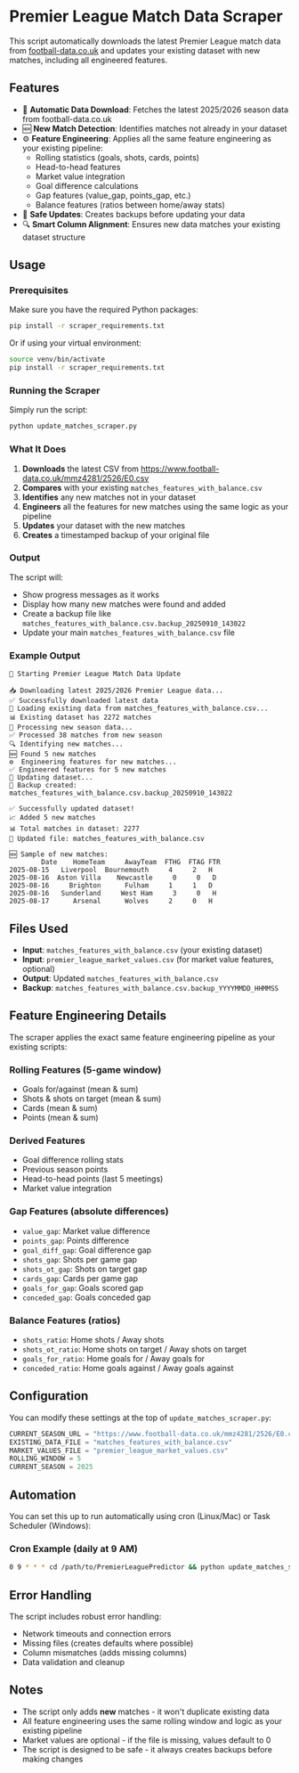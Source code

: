 # Premier League Match Data Scraper

This script automatically downloads the latest Premier League match data from [football-data.co.uk](https://www.football-data.co.uk/englandm.php) and updates your existing dataset with new matches, including all engineered features.

## Features

- 🔄 **Automatic Data Download**: Fetches the latest 2025/2026 season data from football-data.co.uk
- 🆕 **New Match Detection**: Identifies matches not already in your dataset
- ⚙️ **Feature Engineering**: Applies all the same feature engineering as your existing pipeline:
  - Rolling statistics (goals, shots, cards, points)
  - Head-to-head features
  - Market value integration
  - Goal difference calculations
  - Gap features (value_gap, points_gap, etc.)
  - Balance features (ratios between home/away stats)
- 💾 **Safe Updates**: Creates backups before updating your data
- 🔍 **Smart Column Alignment**: Ensures new data matches your existing dataset structure

## Usage

### Prerequisites

Make sure you have the required Python packages:

```bash
pip install -r scraper_requirements.txt
```

Or if using your virtual environment:

```bash
source venv/bin/activate
pip install -r scraper_requirements.txt
```

### Running the Scraper

Simply run the script:

```bash
python update_matches_scraper.py
```

### What It Does

1. **Downloads** the latest CSV from https://www.football-data.co.uk/mmz4281/2526/E0.csv
2. **Compares** with your existing `matches_features_with_balance.csv`
3. **Identifies** any new matches not in your dataset
4. **Engineers** all the features for new matches using the same logic as your pipeline
5. **Updates** your dataset with the new matches
6. **Creates** a timestamped backup of your original file

### Output

The script will:
- Show progress messages as it works
- Display how many new matches were found and added
- Create a backup file like `matches_features_with_balance.csv.backup_20250910_143022`
- Update your main `matches_features_with_balance.csv` file

### Example Output

```
🚀 Starting Premier League Match Data Update

📥 Downloading latest 2025/2026 Premier League data...
✅ Successfully downloaded latest data
📂 Loading existing data from matches_features_with_balance.csv...
📊 Existing dataset has 2272 matches
🔄 Processing new season data...
✅ Processed 38 matches from new season
🔍 Identifying new matches...
🆕 Found 5 new matches
⚙️  Engineering features for new matches...
✅ Engineered features for 5 new matches
🔄 Updating dataset...
💾 Backup created: matches_features_with_balance.csv.backup_20250910_143022

✅ Successfully updated dataset!
📈 Added 5 new matches
📊 Total matches in dataset: 2277
💾 Updated file: matches_features_with_balance.csv

🆕 Sample of new matches:
        Date    HomeTeam     AwayTeam  FTHG  FTAG FTR
2025-08-15   Liverpool  Bournemouth     4     2   H
2025-08-16  Aston Villa    Newcastle     0     0   D
2025-08-16     Brighton      Fulham     1     1   D
2025-08-16   Sunderland     West Ham     3     0   H
2025-08-17      Arsenal      Wolves     2     0   H
```

## Files Used

- **Input**: `matches_features_with_balance.csv` (your existing dataset)
- **Input**: `premier_league_market_values.csv` (for market value features, optional)
- **Output**: Updated `matches_features_with_balance.csv`
- **Backup**: `matches_features_with_balance.csv.backup_YYYYMMDD_HHMMSS`

## Feature Engineering Details

The scraper applies the exact same feature engineering pipeline as your existing scripts:

### Rolling Features (5-game window)
- Goals for/against (mean & sum)
- Shots & shots on target (mean & sum)
- Cards (mean & sum)
- Points (mean & sum)

### Derived Features
- Goal difference rolling stats
- Previous season points
- Head-to-head points (last 5 meetings)
- Market value integration

### Gap Features (absolute differences)
- `value_gap`: Market value difference
- `points_gap`: Points difference
- `goal_diff_gap`: Goal difference gap
- `shots_gap`: Shots per game gap
- `shots_ot_gap`: Shots on target gap
- `cards_gap`: Cards per game gap
- `goals_for_gap`: Goals scored gap
- `conceded_gap`: Goals conceded gap

### Balance Features (ratios)
- `shots_ratio`: Home shots / Away shots
- `shots_ot_ratio`: Home shots on target / Away shots on target
- `goals_for_ratio`: Home goals for / Away goals for
- `conceded_ratio`: Home goals against / Away goals against

## Configuration

You can modify these settings at the top of `update_matches_scraper.py`:

```python
CURRENT_SEASON_URL = "https://www.football-data.co.uk/mmz4281/2526/E0.csv"
EXISTING_DATA_FILE = "matches_features_with_balance.csv"
MARKET_VALUES_FILE = "premier_league_market_values.csv"
ROLLING_WINDOW = 5
CURRENT_SEASON = 2025
```

## Automation

You can set this up to run automatically using cron (Linux/Mac) or Task Scheduler (Windows):

### Cron Example (daily at 9 AM)
```bash
0 9 * * * cd /path/to/PremierLeaguePredictor && python update_matches_scraper.py
```

## Error Handling

The script includes robust error handling:
- Network timeouts and connection errors
- Missing files (creates defaults where possible)
- Column mismatches (adds missing columns)
- Data validation and cleanup

## Notes

- The script only adds **new** matches - it won't duplicate existing data
- All feature engineering uses the same rolling window and logic as your existing pipeline
- Market values are optional - if the file is missing, values default to 0
- The script is designed to be safe - it always creates backups before making changes
